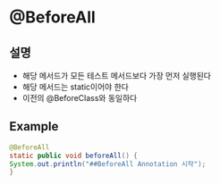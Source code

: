 # @BeforeAll
## 설명
- 해당 메서드가 모든 테스트 메서드보다 가장 먼저 실행된다
- 해당 메서드는 static이어야 한다
- 이전의 @BeforeClass와 동일하다
## Example
```java
@BeforeAll
static public void beforeAll() {
System.out.println("##BeforeAll Annotation 시작");
}
```
